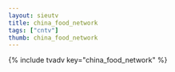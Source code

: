 ```yaml
--- 
layout: sieutv
title: china_food_network
tags: ["cntv"]
thumb: china_food_network
---
```

{% include tvadv key="china_food_network" %}
